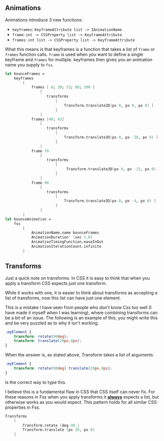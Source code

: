 ## Animations

Animations introduce 3 new functions:
- `keyframes`: `KeyframeAttribute list -> IAnimationName`
- `frame`:  `int -> CSSProperty list -> KeyframeAttribute`
- `frames`:  `int list -> CSSProperty list -> KeyframeAttribute`

What this means is that keyframes is a function that takes a list of `frame` or `frames` function calls.
`frame` is used when you want to define a single keyframe and `frames` for multiple.
keyframes then gives you an animation name you supply to `fss`.

```fsharp
let bounceFrames =
    keyframes
        [
            frames [ 0; 20; 53; 80; 100 ]
                [
                   transforms
                       [
                           Transform.translate3D(px 0, px 0, px 0) ]
                       ]
                ]
            frames [40; 43]
                [
                   transforms
                       [
                           Transform.translate3D(px 0, px -30, px 0) ]
                       ]
                ]
            frame 70
                [
                   transforms
                       [
                            Transform.translate3D(px 0, px -15, px 0) ]
                       ]
                ]
            frame 90
                [
                   transforms
                       [
                           Transform.translate3D(px 0, px -4, px 0) ]
                       ]
                ]
        ]
let bounceAnimation =
    fss
        [
            AnimationName.name bounceFrames
            AnimationDuration' (sec 1.0)
            AnimationTimingFunction.easeInOut
            AnimationIterationCount.infinite
        ]
```

</example>

## Transforms

Just a quick note on transforms. In CSS it is easy to think that when you apply a transform CSS expects just one transform.

While it works with one, it is easier to think about transforms as accepting a list of transforms, now this list can have just one element.

This is a mistake I have seen from people who don't know Css too well (I have made it myself when I was learning), where combining transforms can be a bit of an issue.
The following is an example of this, you might write this and be very puzzled as to why it isn't working.
```css
.myElement {
    transform: rotate(90deg);
    transform: translate(20px,0px);
}
```
When the answer is, as stated above, Transform takes a list of arguments.
```css
.myElement {
    transform: rotate(90deg) translate(20px,0px);
}
```
Is the correct way to type this.

I believe this is a fundamental flaw in CSS that CSS itself can never fix.
For these reasons in Fss when you apply transforms it <u>**always**</u> expects a list, but otherwise works as you would expect.
This pattern holds for all similar CSS properties in Fss.

```fsharp
Transforms
    [
        Transform.rotate (deg 90.)
        Transform.translate (px 20, px 0)
    ]
```
